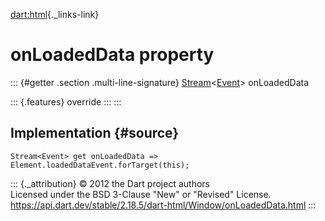 [dart:html](../../dart-html/dart-html-library){._links-link}

onLoadedData property
=====================

::: {#getter .section .multi-line-signature}
[Stream](../../dart-async/stream-class)\<[Event](../event-class)\>
onLoadedData

::: {.features}
override
:::
:::

Implementation {#source}
--------------

``` {.language-dart data-language="dart"}
Stream<Event> get onLoadedData => Element.loadedDataEvent.forTarget(this);
```

::: {._attribution}
© 2012 the Dart project authors\
Licensed under the BSD 3-Clause \"New\" or \"Revised\" License.\
<https://api.dart.dev/stable/2.18.5/dart-html/Window/onLoadedData.html>
:::
